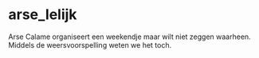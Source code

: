 # arse_lelijk
Arse Calame organiseert een weekendje maar wilt niet zeggen waarheen. Middels de weersvoorspelling weten we het toch. 
